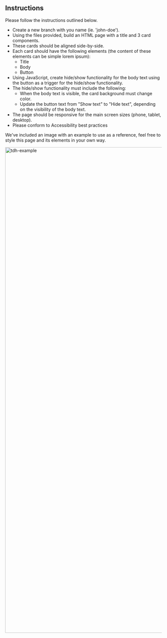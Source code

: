 ## Instructions
Please follow the instructions outlined below.

- Create a new branch with you name (ie. 'john-doe').
- Using the files provided, build an HTML page with a title and 3 card components.
- These cards should be aligned side-by-side.
- Each card should have the following elements (the content of these elements can be simple lorem ipsum):
  - Title
  - Body
  - Button
- Using JavaScript, create hide/show functionality for the body text using the button as a trigger for the hide/show functionality.
- The hide/show functionality must include the following:
  - When the body text is visible, the card background must change color.
  - Update the button text from "Show text" to "Hide text", depending on the visibility of the body text.
- The page should be responsive for the main screen sizes (phone, tablet, desktop).
- Please conform to Accessibility best practices

We've included an image with an example to use as a reference, feel free to style this page and its elements in your own way.

<img width="1559" alt="tdh-example" src="https://github.com/user-attachments/assets/421e2dce-5be6-4c0c-bf68-534261ee77d2">
